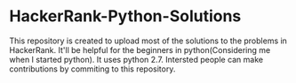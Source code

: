 # HackerRank-Python-Solutions
This repository is created to upload most of the solutions to the problems in HackerRank.
It'll be helpful for the beginners in python(Considering me when I started python).
It uses python 2.7.
Intersted people can make contributions by commiting to this repository.

